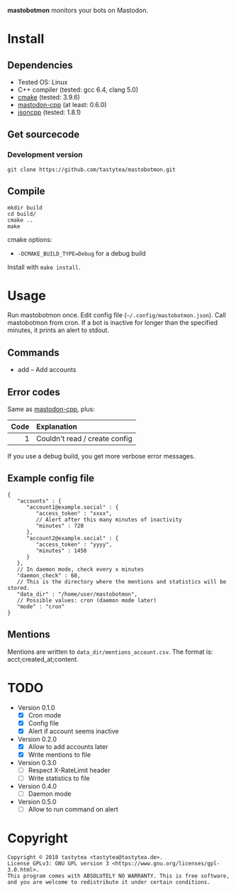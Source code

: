 **mastobotmon** monitors your bots on Mastodon.

# Install

## Dependencies

 * Tested OS: Linux
 * C++ compiler (tested: gcc 6.4, clang 5.0)
 * [cmake](https://cmake.org/) (tested: 3.9.6)
 * [mastodon-cpp](https://github.com/tastytea/mastodon-cpp) (at least: 0.6.0)
 * [jsoncpp](https://github.com/open-source-parsers/jsoncpp) (tested: 1.8.1)

## Get sourcecode

### Development version

    git clone https://github.com/tastytea/mastobotmon.git

## Compile

    mkdir build
    cd build/
    cmake ..
    make

cmake options:

 * `-DCMAKE_BUILD_TYPE=Debug` for a debug build

Install with `make install`.

# Usage

Run mastobotmon once. Edit config file (`~/.config/mastobotmon.json`).
Call mastobotmon from cron. If a bot is inactive for longer than the specified
minutes, it prints an alert to stdout.

## Commands
* add – Add accounts

## Error codes

Same as [mastodon-cpp](https://github.com/tastytea/mastodon-cpp/blob/master/README.md#error-codes), plus:

|      Code | Explanation                   |
| --------: |:------------------------------|
|         1 | Couldn't read / create config |

If you use a debug build, you get more verbose error messages.

## Example config file

    {
       "accounts" : {
          "account1@example.social" : {
             "access_token" : "xxxx",
             // Alert after this many minutes of inactivity
             "minutes" : 720
          },
          "account2@example.social" : {
             "access_token" : "yyyy",
             "minutes" : 1450
          }
       },
       // In daemon mode, check every x minutes
       "daemon_check" : 60,
       // This is the directory where the mentions and statistics will be stored.
       "data_dir" : "/home/user/mastobotmon",
       // Possible values: cron (daemon mode later)
       "mode" : "cron"
    }

## Mentions

Mentions are written to `data_dir/mentions_account.csv`. The format is: acct;created_at;content.

# TODO

* Version 0.1.0
    * [x] Cron mode
    * [x] Config file
    * [x] Alert if account seems inactive
* Version 0.2.0
    * [x] Allow to add accounts later
    * [x] Write mentions to file
* Version 0.3.0
    * [ ] Respect X-RateLimit header
    * [ ] Write statistics to file
* Version 0.4.0
    * [ ] Daemon mode
* Version 0.5.0
    * [ ] Allow to run command on alert

# Copyright

    Copyright © 2018 tastytea <tastytea@tastytea.de>.
    License GPLv3: GNU GPL version 3 <https://www.gnu.org/licenses/gpl-3.0.html>.
    This program comes with ABSOLUTELY NO WARRANTY. This is free software,
    and you are welcome to redistribute it under certain conditions.
